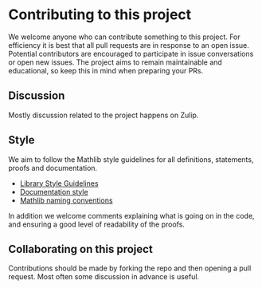 # Contributing to this project

We welcome anyone who can contribute something to this project.
For efficiency it is best that all pull requests are in response to an open issue. Potential contributors are encouraged to participate in issue conversations or open new issues.
The project aims to remain maintainable and educational, so keep this in mind when preparing your PRs.

## Discussion

Mostly discussion related to the project happens on Zulip.

## Style

We aim to follow the Mathlib style guidelines for all definitions, statements, proofs and documentation.

- [Library Style Guidelines](https://leanprover-community.github.io/contribute/style.html)
- [Documentation style](https://leanprover-community.github.io/contribute/doc.html)
- [Mathlib naming conventions](https://leanprover-community.github.io/contribute/naming.html)

In addition we welcome comments explaining what is going on in the code, and ensuring a good level of
readability of the proofs.

## Collaborating on this project

Contributions should be made by forking the repo and then opening a pull request. Most often some discussion in advance is useful.
